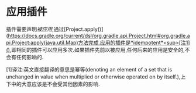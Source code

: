 # 应用插件

插件需要声明*被应用*,通过[Project.apply()](https://docs.gradle.org/current/dsl/org.gradle.api.Project.html#org.gradle.api.Project:apply(java.util.Map)方法完成.应用的插件是*idempotent*<sup>[注1]()</sup>,即相同的插件可以应用多次.如果插件先前以被应用,任何后来的应用是安全的,不会有任何影响的.


[1]译注:英文直接翻译的意思是幂等(denoting an element of a set that is unchanged in value when multiplied or otherwise operated on by itself.),上下中的大意应该是不会受其他因素的影响.
